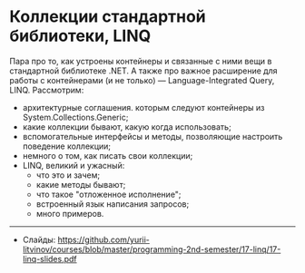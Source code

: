 # Коллекции стандартной библиотеки, LINQ

Пара про то, как устроены контейнеры и связанные с ними вещи в стандартной библиотеке .NET. А также про важное расширение для работы с контейнерами (и не только) — Language-Integrated Query, LINQ. Рассмотрим:
- архитектурные соглашения. которым следуют контейнеры из System.Collections.Generic;
- какие коллекции бывают, какую когда использовать;
- вспомогательные интерфейсы и методы, позволяющие настроить поведение коллекции;
- немного о том, как писать свои коллекции;
- LINQ, великий и ужасный:
  - что это и зачем;
  - какие методы бывают;
  - что такое "отложенное исполнение";
  - встроенный язык написания запросов;
  - много примеров.

---

- Слайды: https://github.com/yurii-litvinov/courses/blob/master/programming-2nd-semester/17-linq/17-linq-slides.pdf